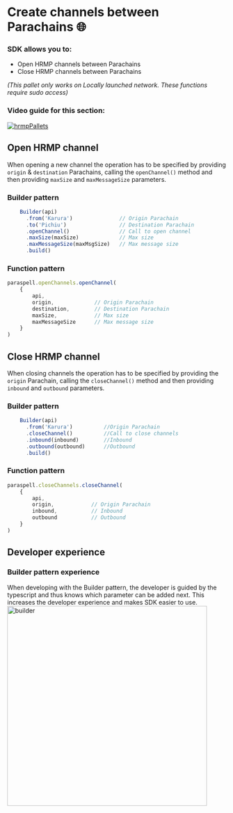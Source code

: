 # Create channels between Parachains 🌐
### SDK allows you to:
- Open HRMP channels between Parachains
- Close HRMP channels between Parachains

*(This pallet only works on Locally launched network. These functions require sudo access)*


### Video guide for this section:
[
![hrmpPallets](https://user-images.githubusercontent.com/55763425/238154733-cef698ac-f00f-4e74-8c4f-1e0d7cfe4059.png)
](https://youtu.be/8iXQZhyNrPM)

## Open HRMP channel
When opening a new channel the operation has to be specified by providing `origin` & `destination` Parachains, calling the `openChannel()` method and then providing `maxSize` and `maxMessageSize` parameters.

### Builder pattern

```js
    Builder(api)
      .from('Karura')               // Origin Parachain
      .to('Pichiu')                 // Destination Parachain
      .openChannel()                // Call to open channel
      .maxSize(maxSize)             // Max size
      .maxMessageSize(maxMsgSize)   // Max message size
      .build()
```

### Function pattern

```js
paraspell.openChannels.openChannel(
    {
        api,
        origin,             // Origin Parachain
        destination,        // Destination Parachain
        maxSize,            // Max size
        maxMessageSize      // Max message size
    }
)
```

## Close HRMP channel
When closing channels the operation has to be specified by providing the `origin` Parachain, calling the `closeChannel()` method and then providing `inbound` and `outbound` parameters.

### Builder pattern 

```js
    Builder(api)
      .from('Karura')          //Origin Parachain
      .closeChannel()          //Call to close channels
      .inbound(inbound)        //Inbound
      .outbound(outbound)      //Outbound
      .build()
```

### Function pattern

```js
paraspell.closeChannels.closeChannel(
    {
        api,              
        origin,            // Origin Parachain 
        inbound,           // Inbound
        outbound           // Outbound
    }
)
```


## Developer experience

### Builder pattern experience
When developing with the Builder pattern, the developer is guided by the typescript and thus knows which parameter can be added next. This increases the developer experience and makes SDK easier to use.
<img width="459" alt="builder" src="https://user-images.githubusercontent.com/55763425/214562882-dd1a052e-c420-4131-bb50-3b656fabd10c.png">
